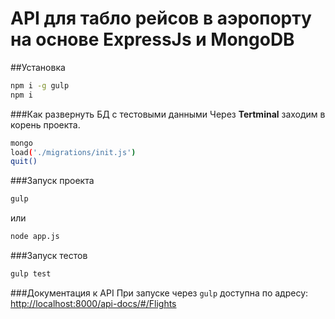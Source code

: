API для табло рейсов в аэропорту на основе ExpressJs и MongoDB
==============================================================

##Установка
```bash
npm i -g gulp
npm i
```

###Как развернуть БД с тестовыми данными
Через **Tertminal** заходим в корень проекта.  
```bash
mongo
load('./migrations/init.js')
quit()
```

###Запуск проекта
```bash
gulp
```
или
```bash
node app.js
```

###Запуск тестов
```bash
gulp test
```

###Документация к API
При запуске через `gulp` доступна по адресу:  
[http://localhost:8000/api-docs/#/Flights](http://localhost:8000/api-docs/#/Flights)  

